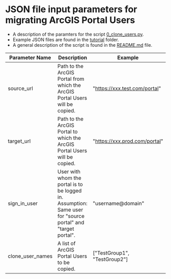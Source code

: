# JSON file input parameters for migrating ArcGIS Portal Users
- A description of the paramters for the script [0_clone_users.py](0_clone_users.py).
- Example JSON files are found in the [tutorial](tutorial) folder.
- A general description of the script is found in the [README.md](../README.md) file.


| Parameter Name|    Description    | Example |
| --- | --- | --- |
| source_url | Path to the ArcGIS Portal from which the ArcGIS Portal Users will be copied. | "https://xxx.test.com/portal"|
| target_url | Path to the ArcGIS Portal to which the ArcGIS Portal Users will be copied. | "https://xxx.prod.com/portal"|
| sign_in_user | User with whom the portal is to be logged in. Assumption: Same user for "source portal" and "target portal".| "username@domain" |
| clone_user_names | A list of ArcGIS Portal Users to be copied. | ["TestGroup1", "TestGroup2"] |
